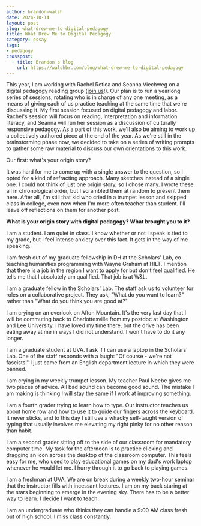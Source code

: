 ```yaml
---
author: brandon-walsh
date: 2024-10-14
layout: post
slug: what-drew-me-to-digital-pedagogy
title: What Drew Me to Digital Pedagogy
category: essay
tags:
- pedagogy
crosspost:
  - title: Brandon's blog
    url: https://walshbr.com/blog/what-drew-me-to-digital-pedagogy
---
```

This year, I am working with Rachel Retica and Seanna Viechweg on a digital pedagogy reading group ([join us](https://scholarslab.lib.virginia.edu/events/digital-pedagogy-working-group-two-2024-10-22/)!). Our plan is to run a yearlong series of sessions, rotating who is in charge of any one meeting, as a means of giving each of us practice teaching at the same time that we're discussing it. My first session focused on digital pedagogy and labor. Rachel's session will focus on reading, interpretation and information literacy, and Seanna will run her session as a discussion of culturally responsive pedagogy. As a part of this work, we'll also be aiming to work up a collectively authored piece at the end of the year. As we're still in the brainstorming phase now, we decided to take on a series of writing prompts to gather some raw material to discuss our own orientations to this work. 

Our first: what's your origin story? 

It was hard for me to come up with a single answer to the question, so I opted for a kind of refracting approach. Many sketches instead of a single one. I could not think of just one origin story, so I chose many. I wrote these all in chronological order, but I scrambled them at random to present them here. After all, I'm still that kid who cried in a trumpet lesson and skipped class in college, even now when I'm more often teacher than student. I'll leave off reflections on them for another post.

**What is your origin story with digital pedagogy? What brought you to it?**

I am a student. I am quiet in class. I know whether or not I speak is tied to my grade, but I feel intense anxiety over this fact. It gets in the way of me speaking.

I am fresh out of my graduate fellowship in DH at the Scholars' Lab, co-teaching humanities programming with Wayne Graham at HILT. I mention that there is a job in the region I want to apply for but don't feel qualified. He tells me that I absolutely am qualified. That job is at W&L. 

I am a graduate fellow in the Scholars' Lab. The staff ask us to volunteer for roles on a collaborative project. They ask, "What do you want to learn?" rather than "What do you think you are good at?"

I am crying on an overlook on Afton Mountain. It's the very last day that I will be commuting back to Charlottesville from my postdoc at Washington and Lee University. I have loved my time there, but the drive has been eating away at me in ways I did not understand. I won't have to do it any longer. 

I am a graduate student at UVA. I ask if I can use a laptop in the Scholars' Lab. One of the staff responds with a laugh: "Of course - we're not fascists." I just came from an English department lecture in which they were banned. 

I am crying in my weekly trumpet lesson. My teacher Paul Neebe gives me two pieces of advice. All bad sound can become good sound. The mistake I am making is thinking I will stay the same if I work at improving something. 

I am a fourth grader trying to learn how to type. Our instructor teaches us about home row and how to use it to guide our fingers across the keyboard. It never sticks, and to this day I still use a whacky self-taught version of typing that usually involves me elevating my right pinky for no other reason than habit. 

I am a second grader sitting off to the side of our classroom for mandatory computer time. My task for the afternoon is to practice clicking and dragging an icon across the desktop of the classroom computer. This feels easy for me, who used to play educational games on my dad's work laptop whenever he would let me. I hurry through it to go back to playing games.

I am a freshman at UVA. We are on break during a weekly two-hour seminar that the instructor fills with incessant lectures. I am on my back staring at the stars beginning to emerge in the evening sky. There has to be a better way to learn. I decide I want to teach. 

I am an undergraduate who thinks they can handle a 9:00 AM class fresh out of high school. I miss class constantly.
